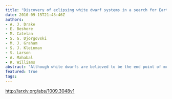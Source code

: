 ```yaml
---
title: "Discovery of eclipsing white dwarf systems in a search for Earth-size   companions"
date: 2010-09-15T21:43:46Z
authors:
- A. J. Drake
- E. Beshore
- M. Catelan
- S. G. Djorgovski
- M. J. Graham
- S. J. Kleinman
- S. Larson
- A. Mahabal
- R. Williams
abstract: "Although white dwarfs are believed to be the end point of most stellar evolution, unlike main sequence stars, they have not yet been the subject of dedicated time-domain surveys for exoplanets. We discuss how their size and distinctive colour make them excellent targets for wide-field searches for exoplanets. In particular, we note that planets of Earth-size can give rise to multi-magnitude eclipses of massive white dwarfs. Such a large signal is almost unmistakable and would be detectable even with very low-precision photometry. For objects of smaller size, the high accuracy photometry currently being used to detect Super-Earth and smaller planets transiting Sun-sized stars, is capable of revealing minor planets down to R~100km as they transit white dwarfs. Such observations can be used to test current evidence for asteroid-size objects being the cause for dust rings which have recently been observed for a number of white dwarfs. No other current exoplanet search method is capable of detecting such exo-asteroids. As an initial test of this search strategy, we combine synoptic data from the Catalina Sky Survey with multi-colour photometry and spectra from the Sloan Digital Sky Survey to search ~12,000 white dwarf lightcurves for eclipsing events. We find 20 new eclipsing white dwarf binary systems with low-mass companions. This doubles the number of known eclipsing white dwarfs and is expected to enable the determination of accurate white dwarf radii. Three of the discoveries have radii consistent with substellar systems and show no evidence of flux from the eclipsing object in their SDSS optical spectra, or near-IR data."
featured: true
tags:
---
```

http://arxiv.org/abs/1009.3048v1